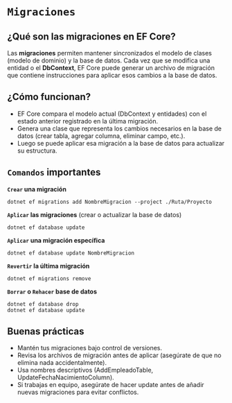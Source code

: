 
# `Migraciones`

## ¿Qué son las migraciones en EF Core?

Las **migraciones** permiten mantener sincronizados el modelo de clases (modelo de dominio) y la base de datos. Cada vez que se modifica una entidad o el **DbContext**, EF Core puede generar un archivo de migración que contiene instrucciones para aplicar esos cambios a la base de datos.

## ¿Cómo funcionan?

- EF Core compara el modelo actual (DbContext y entidades) con el estado anterior registrado en la última migración.
- Genera una clase que representa los cambios necesarios en la base de datos (crear tabla, agregar columna, eliminar campo, etc.).
- Luego se puede aplicar esa migración a la base de datos para actualizar su estructura.

## `Comandos` importantes

**`Crear` una migración**
```
dotnet ef migrations add NombreMigracion --project ./Ruta/Proyecto
```

**`Aplicar` las migraciones** (crear o actualizar la base de datos)
```
dotnet ef database update
```

**`Aplicar` una migración específica**
```
dotnet ef database update NombreMigracion
```

**`Revertir` la última migración**
```
dotnet ef migrations remove
```

**`Borrar` o `Rehacer` base de datos**
```
dotnet ef database drop
dotnet ef database update
```

## Buenas prácticas

- Mantén tus migraciones bajo control de versiones.
- Revisa los archivos de migración antes de aplicar (asegúrate de que no elimina nada accidentalmente).
- Usa nombres descriptivos (AddEmpleadoTable, UpdateFechaNacimientoColumn).
- Si trabajas en equipo, asegúrate de hacer update antes de añadir nuevas migraciones para evitar conflictos.



